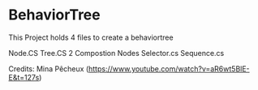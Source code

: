 # BehaviorTree

This Project holds 4 files to create a behaviortree

Node.CS
Tree.CS
2 Compostion Nodes
Selector.cs
Sequence.cs


Credits: Mina Pêcheux (https://www.youtube.com/watch?v=aR6wt5BlE-E&t=127s)
